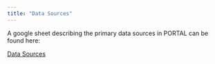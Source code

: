 ```yaml
---
title: "Data Sources"
---
```


A google sheet describing the primary data sources in PORTAL can be found here:

[Data Sources](https://docs.google.com/spreadsheets/d/1ouFl8BqD-3dM2eqOEOn9YaMvx2y9bgzugyXVtlidVoI/edit?usp=sharing)
